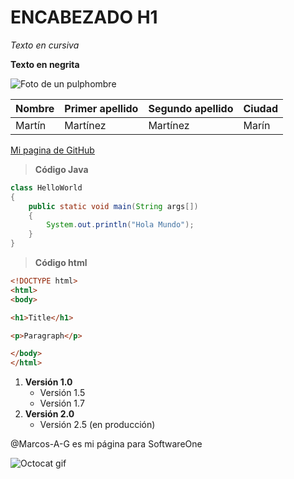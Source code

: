 # ENCABEZADO H1

*Texto en cursiva*

**Texto en negrita**

![Foto de un pulphombre](https://www.juegosyjuguetesonline.es/22998-product_zoom/pulpo-reversible-20-cm-morado-verde.jpg)

| Nombre| Primer apellido| Segundo apellido | Ciudad |
| ----- | ----- | ----- | ----- |
| Martín | Martínez | Martínez | Marín |

[Mi pagina de GitHub](https://github.com/A-G-Marcos)

>**Código Java**
```java
class HelloWorld
{
    public static void main(String args[])
    {
        System.out.println("Hola Mundo");
    }
}
```

>**Código html**
```html
<!DOCTYPE html>
<html>
<body>

<h1>Title</h1>

<p>Paragraph</p>

</body>
</html>
```

1. **Versión 1.0**
   - Versión 1.5
   - Versión 1.7
2. **Versión 2.0**
   - Versión 2.5 (en producción)

@Marcos-A-G es mi página para SoftwareOne

![Octocat gif](https://i.pinimg.com/originals/e0/db/86/e0db8690895407d039b94f75b6244035.gif)
